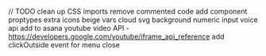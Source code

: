 // TODO
clean up CSS imports
remove commented code
add component proptypes
extra icons
beige vars
cloud svg background
numeric input
voice api
add to asana
youtube video API - https://developers.google.com/youtube/iframe_api_reference
add clickOutside event for menu close
